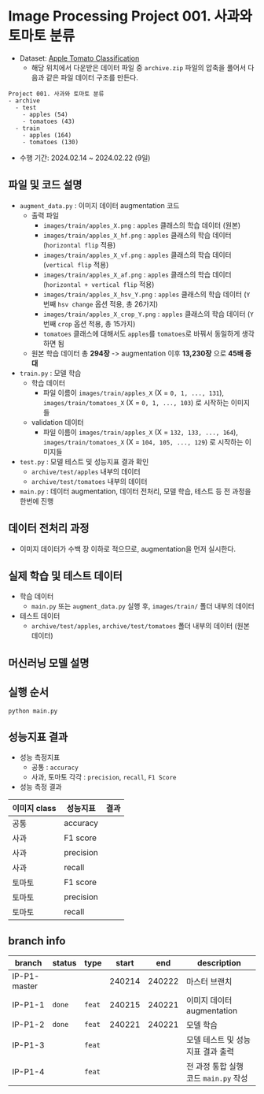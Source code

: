 # Image Processing Project 001. 사과와 토마토 분류
* Dataset: [Apple Tomato Classification](https://www.kaggle.com/datasets/samuelcortinhas/apples-or-tomatoes-image-classification)
  * 해당 위치에서 다운받은 데이터 파일 중 ```archive.zip``` 파일의 압축을 풀어서 다음과 같은 파일 데이터 구조를 만든다.

```
Project 001. 사과와 토마토 분류
- archive
  - test
    - apples (54)
    - tomatoes (43)
  - train
    - apples (164)
    - tomatoes (130)
```

* 수행 기간: 2024.02.14 ~ 2024.02.22 (9일)

## 파일 및 코드 설명
* ```augment_data.py``` : 이미지 데이터 augmentation 코드
  * 출력 파일
    * ```images/train/apples_X.png``` : ```apples``` 클래스의 학습 데이터 (원본)
    * ```images/train/apples_X_hf.png``` : ```apples``` 클래스의 학습 데이터 (```horizontal flip``` 적용)
    * ```images/train/apples_X_vf.png``` : ```apples``` 클래스의 학습 데이터 (```vertical flip``` 적용)
    * ```images/train/apples_X_af.png``` : ```apples``` 클래스의 학습 데이터 (```horizontal + vertical flip``` 적용)
    * ```images/train/apples_X_hsv_Y.png``` : ```apples``` 클래스의 학습 데이터 (```Y```번째 ```hsv change``` 옵션 적용, 총 26가지)
    * ```images/train/apples_X_crop_Y.png``` : ```apples``` 클래스의 학습 데이터 (```Y```번째 ```crop``` 옵션 적용, 총 15가지)
    * ```tomatoes``` 클래스에 대해서도 ```apples```를 ```tomatoes```로 바꿔서 동일하게 생각하면 됨
  * 원본 학습 데이터 총 **294장** -> augmentation 이후 **13,230장** 으로 **45배 증대**
* ```train.py``` : 모델 학습
  * 학습 데이터
    * 파일 이름이 ```images/train/apples_X``` (X = ```0, 1, ..., 131```), ```images/train/tomatoes_X``` (X = ```0, 1, ..., 103```) 로 시작하는 이미지들
  * validation 데이터
    * 파일 이름이 ```images/train/apples_X``` (X = ```132, 133, ..., 164```), ```images/train/tomatoes_X``` (X = ```104, 105, ..., 129```) 로 시작하는 이미지들
* ```test.py``` : 모델 테스트 및 성능지표 결과 확인
  * ```archive/test/apples``` 내부의 데이터
  * ```archive/test/tomatoes``` 내부의 데이터
* ```main.py``` : 데이터 augmentation, 데이터 전처리, 모델 학습, 테스트 등 전 과정을 한번에 진행

## 데이터 전처리 과정
* 이미지 데이터가 수백 장 이하로 적으므로, augmentation을 먼저 실시한다.

## 실제 학습 및 테스트 데이터
* 학습 데이터
  * ```main.py``` 또는 ```augment_data.py``` 실행 후, ```images/train/``` 폴더 내부의 데이터
* 테스트 데이터
  * ```archive/test/apples```, ```archive/test/tomatoes``` 폴더 내부의 데이터 (원본 데이터)

## 머신러닝 모델 설명

## 실행 순서
```
python main.py
```

## 성능지표 결과
* 성능 측정지표
  * 공통 : ```accuracy```
  * 사과, 토마토 각각 : ```precision```, ```recall```, ```F1 Score```
* 성능 측정 결과

|이미지 class|성능지표|결과|
|---|---|---|
|공통|accuracy||
|사과|F1 score||
|사과|precision||
|사과|recall||
|토마토|F1 score||
|토마토|precision||
|토마토|recall||

## branch info
|branch|status|type|start|end|description|
|---|---|---|---|---|---|
|IP-P1-master|||240214|240222|마스터 브랜치|
|IP-P1-1|```done```|```feat```|240215|240221|이미지 데이터 augmentation|
|IP-P1-2|```done```|```feat```|240221|240221|모델 학습|
|IP-P1-3||```feat```|||모델 테스트 및 성능지표 결과 출력|
|IP-P1-4||```feat```|||전 과정 통합 실행 코드 ```main.py``` 작성|
